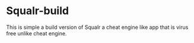 # Squalr-build
This is simple a build version of Squalr a cheat engine like app that is virus free unlike cheat engine.

